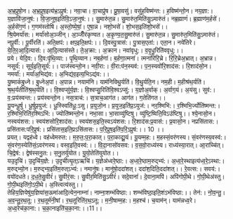 

  
अ॒भ्र॒प्रुषो॒न। अ॒भ्र॒प्रुष॒इत्य॑भ्र॒ऽप्रुष॑:। नवा॒चा। वा॒चाप्रु॑ष। प्रु॒षा॒वसु॑। वसु॑ह॒विष्म॑न्त:। ह॒विष्म॑न्तो॒न। नय॒ज्ञा:। य॒ज्ञावि॑जा॒नुष॑:। वि॒जा॒नुष॒इति॑वि॒ऽजा॒नुष॑:।। सु॒मारु॑त॒न्न। सु॒मारु॑त॒मिति॑सु॒ऽमारु॑तं। नब्र॒ह्माणं॑। ब्र॒ह्माण॑म॒र्हसे॑। अ॒र्हसे॑ग॒णं। ग॒णम॑स्तोषि। अ॒स्तो॒ष्ये॒षां॒। ए॒षा॒न्न। नशो॒भसे॑। शो॒भस॒इति॑शो॒भसे॑।।  
श्रि॒येमर्या॑स:। मर्या॑सोअ॒ञ्जीन्। अ॒ञ्जीँर॑कृण्वत। अ॒कृ॒ण्व॒त॒सु॒मारु॑तं। सु॒मारु॑त॒न्न। सु॒मारु॑त॒मिति॑सु॒ऽमारु॑तं। नपू॒र्वी:। पू॒र्वीरति॑। अति॒क्षप॑:। क्षप॒इति॒क्षप॑:।। दि॒वस्पु॒त्रास॑:। पु॒त्रास॒एता॑:। एता॒न। नये॑तिरे। ये॒ति॒र॒आ॒दि॒त्यास॑:। आ॒दि॒त्यास॑स्ते। ते॒अ॒क्रा:। अ॒क्रान। नवा॑वृधु:। व॒वृ॒धु॒रिति॑ववृधु:।।  
प्रये। येदि॒व:। दि॒व:पृ॑थि॒व्या:। पृ॒थि॒व्यान। नब॒र्हणा॑। ब॒र्हणा॒त्मना॑। त्मना॑रिरि॒च्रे। रि॒रि॒च्रेअ॒भ्रात्। अ॒भ्रान्न। नसूर्य॑:। सूर्य॒इति॒सूर्य॑:।। पाज॑स्वन्तो॒न। नवी॒रा:। वी॒रा:प॑न॒स्यव॑:। प॒न॒स्यवो॑रि॒शाद॑स:। रि॒शाद॑सो॒न। नमर्या॑:। मर्या॑अ॒भिद्य॑व:। अ॒भिद्य॑व॒इत्य॒भिऽद्य॑व:।।  
यु॒ष्माकं॑बु॒ध्ने। बु॒ध्नेअ॒पां। अ॒पान्न। नयाम॑नि। याम॑निविथु॒र्यति॑। वि॒थु॒र्यति॒न। नम॒ही। म॒हीश्र॑थ॒र्यति॑। श्र॒थ॒र्यतीति॑श्र॒थ॒र्यति॑।। वि॒श्वप्सु॑र्य॒ज्ञ:। वि॒श्वप्सु॒रिति॑वि॒श्वऽप्सु॑:। य॒ज्ञोअ॒र्वाक्। अ॒र्वाग॒यं। अ॒यंसु। सुव॑:। व॒:प्रय॑स्वन्त:। प्रय॑स्वन्तो॒न। नस॒त्राच॑:। स॒त्राच॒आग॑त। आग॑त। ग॒तेति॑गत।।  
यू॒यन्धू॒र्षु। धू॒र्षुप्र॒युज॑:। धू॒स्स्विति॑धू॒:ऽसु। प्र॒युजो॒न। प्र॒युज॒इति॑प्र॒ऽयुज॑:। नर॒श्मिभि॑:। र॒श्मिभि॒र्ज्योति॑ष्मन्त:। र॒श्मिभि॒रिति॑र॒श्मिऽभि॑:। ज्योति॑ष्मन्तो॒न। नभा॒सा। भा॒साव्यु॑ष्टिषु। व्यु॑ष्टि॒ष्विति॒विऽउ॑ष्टिषु।। श्ये॒नासो॒न। नस्वय॑शस:। स्वय॑शसोरि॒शाद॑स:। स्वय॑शस॒इति॒स्वऽय॑शस:। रि॒शाद॑स:प्र॒वास॑:। प्र॒वासो॒न। नप्रसि॑तास:। प्रसि॑तास:परि॒प्रुष॑:। प्रसि॑तास॒इति॒प्रऽसि॑तास:। प॒रि॒प्रुष॒इति॑प॒रि॒ऽप्रुष॑:।। 10 ।।  
प्रयत्। यद्वह॑ध्वे। वह॑ध्वेमरुत:। म॒रु॒त॒:प॒रा॒कात्। प॒रा॒काद्यू॒यं। यू॒यम्म॒ह:। म॒हस्सं॒वर॑णस्य। सं॒वर॑णस्य॒वस्व॑:। सं॒वर॑ण॒स्येति॑सं॒ऽवर॑णस्य। वस्व॒इति॒वस्व॑:।। वि॒दा॒नासो॑वसव:। व॒स॒वो॒राध्य॑स्य। राध्य॑स्या॒रात्। आ॒राच्चि॑त्। चि॒द्वेष॑:। द्वेष॑स्सनु॒त:। स॒नु॒तर्यु॑योत। यु॒यो॒तेति॑युयोत।।  
यउ॒दृचि॑। उ॒दृचि॑य॒ज्ञे:। उ॒दृचीत्यृ॒त्ऽऋचि॑। य॒ज्ञेअ॑ध्वरे॒ष्ठा:। अ॒ध्व॒रे॒ष्ठाम॒रुद्भ्य॑:। अ॒ध्व॒रे॒स्थाइत्य॑ध्व॒रे॒ऽस्था:। म॒रुद्भ्यो॒न। म॒रुद्भ्य॒इति॑म॒रुत्ऽभ्य॑:। नमानु॑षः। मानु॑षो॒ददा॑शत्। ददा॑श॒दिति॒ददा॑शत्।। रे॒वत्स:। सवय॑:। वयो॑दधते। द॒ध॒ते॒सु॒वीरं॑। सु॒वीरं॒स:। सु॒वीर॒मिति॑सु॒ऽवीरं॑। सदे॒वानां॑। दे॒वाना॒मपि॑। अपि॑गोपी॒थे। गो॒पी॒थेअ॑स्तु। गो॒पी॒थइति॑गो॒ऽपी॒थे। अ॒स्त्वित्य॑स्तु।।  
तेहिय॒ज्ञियेषु॑य॒ज्ञिया॑स॒ऊमा॑आदि॒त्येन॒नाम्ना॑। नाम्ना॒शम्भ॑विष्ठा:। शम्भ॑विष्ठा॒इति॒शंऽभ॑विष्ठा:।। तेन॑:। नो॒व॒न्तु॒। अ॒व॒न्तु॒र॒थ॒तू:। र॒थ॒तूर्म॑नी॒षां। र॒थ॒तूरिति॑र॒थ॒ऽतू:। म॒नी॒षाम्म॒ह:। म॒हश्च॑। च॒याम॑न्। याम॑न्नध्व॒रे। अ॒ध्व॒रेच॑का॒ना:। च॒का॒नाइति॑च॒का॒ना:।।11।।  
